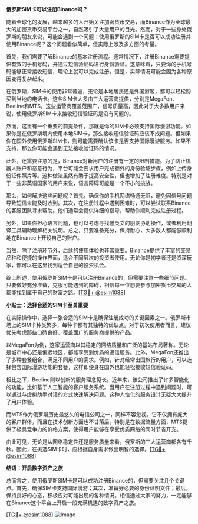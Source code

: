 **俄罗斯SIM卡可以注册Binance吗？**

随着全球化的发展，越来越多的人开始关注加密货币交易，而Binance作为全球最大的加密货币交易平台之一，自然吸引了大量用户的目光。然而，对于一些身处俄罗斯的朋友来说，可能会遇到一个问题：使用俄罗斯的SIM卡是否可以成功注册并使用Binance呢？这个问题看似简单，但实际上涉及多方面的考量。

首先，我们需要了解Binance的基本注册流程。通常情况下，注册Binance需要提供有效的手机号码，并通过短信验证码进行身份验证。这意味着，只要你的手机号码能够正常接收短信，理论上就可以完成注册。但是，实际情况可能会因为各种原因变得复杂起来。

在俄罗斯，SIM卡的使用非常普遍，无论是本地居民还是外国游客，都可以轻松购买到当地的电话卡。这些SIM卡大多由三大运营商提供，分别是MegaFon、Beeline和MTS。这些运营商覆盖范围广，信号质量高，因此对于大多数用户来说，使用俄罗斯SIM卡来接收短信验证码是没有问题的。

然而，这里有一个重要的前提条件，那就是你的SIM卡必须支持国际漫游功能。如果你是在俄罗斯境内使用本地SIM卡，那么接收短信验证码应该不成问题。但如果你在国外使用俄罗斯SIM卡，则可能需要确认该卡是否支持国际漫游服务。如果不支持，那么你可能会遇到无法接收验证码的情况。

此外，还需要注意的是，Binance对新用户的注册有一定的限制措施。为了防止机器人账户和恶意行为，平台可能会要求用户完成额外的身份验证步骤，例如上传身份证件照片等。这种做法虽然有助于提高安全性，但也增加了注册难度。特别是对于一些非英语国家的用户来说，语言障碍可能是一个不小的挑战。

那么，如何解决这些问题呢？首先，确保你的手机网络畅通无阻，避免因信号问题导致短信未能及时收到。其次，在注册过程中遇到困难时，可以尝试联系Binance的客服团队寻求帮助。他们通常会提供详细的指导，帮助你顺利完成注册过程。

另外，如果你担心语言问题，也可以考虑寻找懂英文的朋友协助操作，或者利用翻译工具辅助理解相关说明。总之，只要准备充分，保持耐心，大多数人都能够顺利地在Binance上开设自己的账户。

当然，除了注册环节外，后续的使用体验也非常重要。Binance提供了丰富的交易品种和便捷的操作界面，适合不同层次的投资者使用。无论你是初学者还是资深玩家，都可以在这里找到适合自己的投资机会。

综上所述，使用俄罗斯SIM卡是可以注册Binance的，但需要注意一些细节问题。只要做好充分准备，克服可能遇到的障碍，相信每一位想要参与加密货币交易的人都能找到属于自己的财富之路。[[TG💪+ @esim1088](https://t.me/s/esim1088)]

**小贴士：选择合适的SIM卡至关重要**

在实际操作中，选择一张合适的SIM卡是确保注册成功的关键因素之一。俄罗斯市场上的SIM卡种类繁多，每种卡都有其独特的优缺点。对于初次使用者而言，建议优先考虑那些口碑良好、覆盖面广的服务商提供的产品。

以MegaFon为例，这家运营商以其稳定的网络质量和广泛的基站布局著称。无论是城市中心还是偏远地区，都能享受到优质的通信服务。此外，MegaFon还推出了多种套餐组合，满足不同用户的需求。例如，针对经常出国旅行的用户，可以选择包含国际漫游功能的套餐，这样即便身在国外也能轻松接收短信验证码。

相比之下，Beeline则以创新的服务理念见长。近年来，该公司推出了许多智能化的功能，比如基于人工智能的客户服务系统。当用户在注册过程中遇到问题时，可以通过与虚拟助手对话的方式快速解决问题。这种人性化的服务设计无疑大大提升了用户体验。

而MTS作为俄罗斯历史最悠久的电信公司之一，同样不容忽视。它不仅拥有庞大的客户群体，而且在技术创新方面也不甘落后。特别是在数据流量方面，MTS提供了极具竞争力的价格方案，使得用户能够在享受优质网络的同时节省开支。

由此可见，无论是从网络稳定性还是服务质量来看，俄罗斯的三大运营商都各有千秋。因此，在挑选SIM卡时，应根据自身需求做出明智的选择。[[TG💪+ @esim1088](https://t.me/s/esim1088)]

**结语：开启数字资产之旅**

总而言之，使用俄罗斯SIM卡是可以成功注册Binance的，但需要关注几个关键点。首先，确保SIM卡支持国际漫游；其次，准备好必要的身份证明文件；最后，保持良好的心态，积极应对可能出现的各种情况。相信通过大家的努力，一定能够在Binance这个平台上开启一段充满机遇的数字资产之旅。

[[TG💪+ @esim1088](https://t.me/s/esim1088)] 
![Image](https://i.postimg.cc/4NQfJmqS/Snipaste-2025-05-13-00-14-12.png)